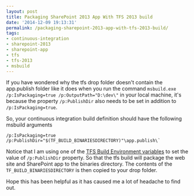 ```yaml
---
layout: post
title: Packaging SharePoint 2013 App With TFS 2013 build
date: '2014-12-09 19:13:31'
permalink: /packaging-sharepoint-2013-app-with-tfs-2013-build/
tags:
- continuous-integration
- sharepoint-2013
- sharepoint-app
- tfs
- tfs-2013
- msbuild
---
```


If you have wondered why the tfs drop folder doesn't contain the app.publish folder like it does when you run the command `msbuild.exe /p:IsPackaging=true /p:OutputPath="D:\dev\"` in your local machine, it's because the property `/p:PublishDir` also needs to be set in addition to `/p:IsPackaging=true`.

So, your continuous integration build definition should have the following msbuild arguments
```
/p:IsPackaging=true /p:PublishDir="$(TF_BUILD_BINARIESDIRECTORY)"\app.publish\`
```
Notice that I am using one of the [TFS Build Environment variables](http://msdn.microsoft.com/en-gb/library/hh850448.aspx) to set the value of `/p:PublishDir` property. So that the tfs build will package the web site and SharePoint app to the binaries directory. The contents of the `TF_BUILD_BINARIESDIRECTORY` is then copied to your drop folder.

Hope this has been helpful as it has caused me a lot of headache to find out.